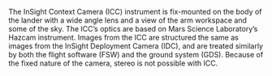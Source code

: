 The InSight Context Camera (ICC) instrument is fix-mounted on the body of the lander with a wide angle lens and
            a view of the arm workspace and some of the sky. The ICC’s optics are based on Mars Science Laboratory’s Hazcam instrument. 
            Images from the ICC are structured the same as images from the InSight Deployment Camera (IDC), and are treated similarly 
            by both the flight software (FSW) and the ground system (GDS).  Because of the fixed nature of the camera, stereo is not 
            possible with ICC.
        